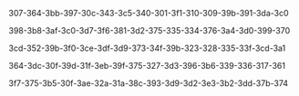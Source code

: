 307-364-3bb-397-30c-343-3c5-340-301-3f1-310-309-39b-391-3da-3c0

398-3b8-3af-3c0-3d7-3f6-381-3d2-375-335-334-376-3a4-3d0-399-370

3cd-352-39b-3f0-3ce-3df-3d9-373-34f-39b-323-328-335-33f-3cd-3a1

364-3dc-30f-39d-31f-3eb-39f-375-327-3d3-396-3b6-339-336-317-361

3f7-375-3b5-30f-3ae-32a-31a-38c-393-3d9-3d2-3e3-3b2-3dd-37b-374
